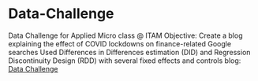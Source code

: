 # Data-Challenge
Data Challenge for Applied Micro class @ ITAM
Objective: Create a blog explaining the effect of COVID lockdowns on finance-related Google searches
Used Differences in Differences estimation (DID) and Regression Discontinuity Design (RDD) with several fixed effects and controls
blog: [Data Challenge](https://mikeldt.github.io/Data-Challenge/)
